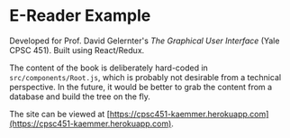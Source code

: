 # E-Reader Example

Developed for Prof. David Gelernter's *The Graphical User Interface* (Yale CPSC 451). Built using React/Redux.

The content of the book is deliberately hard-coded in `src/components/Root.js`, which is probably not desirable from a technical perspective. In the future, it would be better to grab the content from a database and build the tree on the fly.

The site can be viewed at [https://cpsc451-kaemmer.herokuapp.com](https://cpsc451-kaemmer.herokuapp.com).
